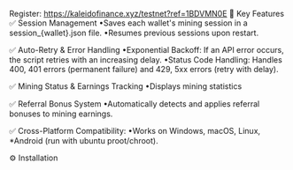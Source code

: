 Register:
https://kaleidofinance.xyz/testnet?ref=1BDVMN0E
📌 Key Features
✅ Session Management •Saves each wallet's mining session in a session_{wallet}.json file. •Resumes previous sessions upon restart.

✅ Auto-Retry & Error Handling •Exponential Backoff: If an API error occurs, the script retries with an increasing delay. •Status Code Handling: Handles 400, 401 errors (permanent failure) and 429, 5xx errors (retry with delay).

✅ Mining Status & Earnings Tracking •Displays mining statistics

✅ Referral Bonus System •Automatically detects and applies referral bonuses to mining earnings.

✅ Cross-Platform Compatibility: •Works on Windows, macOS, Linux, *Android (run with ubuntu proot/chroot).

⚙️ Installation
